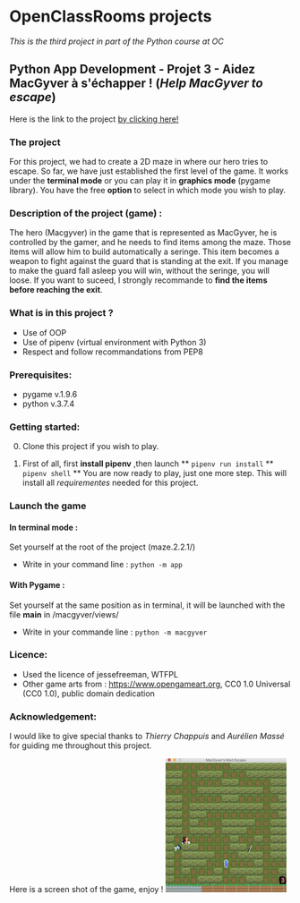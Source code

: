 # OpenClassRooms projects
*This is the third project in part of the Python course at OC*

## Python App Development - Projet 3 - Aidez MacGyver à s'échapper ! (*Help MacGyver to escape*)

Here is the link to the project [by clicking here!](https://github.com/jonathanreveille/maze2.2.1.)

### The project
For this project, we had to create a 2D maze in where our hero tries to escape.
So far, we have just established the first level of the game. It works under 
the **terminal mode** or you can play it in **graphics mode** (pygame library).
You have the free **option** to select in which mode you wish to play.

### Description of the project (game) :
The hero (Macgyver) in the game that is represented as MacGyver, he is controlled by the gamer,
and he needs to find items among the maze. Those items will allow him to build automatically
a seringe. This item becomes a weapon to fight against the guard that is standing at the exit.
If you manage to make the guard fall asleep you will win, without the seringe, you will
loose. If you want to suceed, I strongly recommande to **find the items before reaching the exit**. 

### What is in this project ?
- Use of OOP
- Use of pipenv (virtual environment with Python 3)
- Respect and follow recommandations from PEP8

### Prerequisites:
- pygame v.1.9.6
- python v.3.7.4

### Getting started:
0. Clone this project if you wish to play.

1. First of all, first **install pipenv** ,then launch
 ** `pipenv run install`
 ** `pipenv shell`
 ** You are now ready to play, just one more step.
This will install all *requirementes* needed for this project.

### Launch the game
#### In terminal mode :
Set yourself at the root of the project (maze.2.2.1/)
*  Write in your command line : 
`python -m app`

#### With Pygame :
Set yourself at the same position as in terminal, it will be launched with the file __main__ in /macgyver/views/
* Write in your commande line : 
`python -m macgyver`

### Licence:
* Used the licence of jessefreeman, WTFPL
* Other game arts from : https://www.opengameart.org, CC0 1.0 Universal (CC0 1.0), public domain dedication

### Acknowledgement:
I would like to give special thanks to *Thierry Chappuis* and *Aurélien Massé* 
for guiding me throughout this project.

Here is a screen shot of the game, enjoy ! 
![Game Screenshot](/macgyver/image/screenshot.png)

